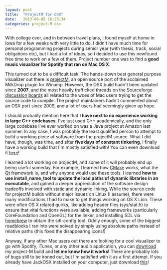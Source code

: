 ```yaml
---
layout: post
title:  "ProjectM for OSX"
date:   2013-06-05 16:23:34
categories: project-M osx
---
```


With college over, and in between travel plans, I found myself at home in Iowa for a few weeks with very little to do. I didn't have much time for personal programming projects during senior year (with thesis, track, social obligations etc), but I had a lot of ideas, so I decided to use this newfound free time to work on a few of them. Project number one was to find a __good music visualizer for Spotify that ran on Mac OS X__.

This turned out to be a difficult task. The hands-down best general purpose visualizer out there is [projectM](https://sourceforge.net/p/projectm), an open source port of the acclaimed MilkDrop plugin for Winamp. However, the OSX build hadn't been updated since __2007__, and the most heavily trafficked threads on the Sourceforge [discussion](https://sourceforge.net/p/projectm/discussion/358773/thread/54d2f3b3) [boards](https://sourceforge.net/p/projectm/discussion/358774/thread/064dc8cd) all related to the woes of Mac users trying to get the source code to compile. The project maintainers hadn't commented about an OSX port since 2009, and a lot of users had seemingly given up hope. 

I should probably mention here that __I have next to no experience working in large C++ codebases__. I've just used C++ academically, and the only large codebase I've ever worked on was a Java project at Amazon last summer. In any case, I was probably the least qualified person to attempt to build a working piece of software from the projectM source. What I did have, though, was time, and after __five days of constant tinkering__, I finally have a working build that I'm mostly satisfied with! You can even download it [here](https://dl.dropboxusercontent.com/u/46809629/Code/ProjectM/1.0/projectM-jackOSX.dmg)!

I learned a lot working on projectM, and some of it will probably end up being useful someday. For example, I learned how [CMake](http://www.cmake.org/) works, what the [Qt](http://qt-project.org/) framework is, and why anyone would use these tools. I learned __how to use install_name_tool to update the load paths of dynamic libraries in an executable__, and gained a deeper appreciation of the software design tradeoffs involved with static and dynamic linking. While the source code for projectM builds without major issues on Linux (I assume), there were many modifications I had to make to get things working on OS X Lion. These were often OS X related quirks, like adding header files (sys/stat.h) to ensure that vital functions were available, adding frameworks (particularly CoreFoundation and OpenGL) for the linker, and installing SDL via [homebrew](http://mxcl.github.io/homebrew/) to obtain the sdl-config tool. Oddly enough, some of the biggest roadblocks I ran into were solved by simply using absolute paths instead of relative paths (this fixed the disappearing icons!)

Anyway, if any other Mac users out there are looking for a cool visualizer to go with Spotify, iTunes, or any other audio application, you can [download](https://dl.dropboxusercontent.com/u/46809629/Code/ProjectM/1.0/projectM-jackOSX.dmg) my project-M build and __let me know how it works!__ There are probably lots of bugs still to be ironed out, but I'm satisfied with it as a first attempt. If you already have JackOSX installed on your computer, just download [this](https://www.dropbox.com/s/vkvsvw7hzx64zew/projectM.dmg)!





